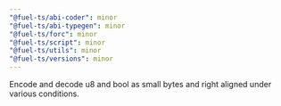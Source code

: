 ```yaml
---
"@fuel-ts/abi-coder": minor
"@fuel-ts/abi-typegen": minor
"@fuel-ts/forc": minor
"@fuel-ts/script": minor
"@fuel-ts/utils": minor
"@fuel-ts/versions": minor
---
```


Encode and decode u8 and bool as small bytes and right aligned under various conditions.
